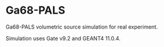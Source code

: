 # Ga68-PALS

Ga68-PALS volumetric source simulation for real experiment. 

Simulation uses Gate v9.2 and GEANT4 11.0.4.
